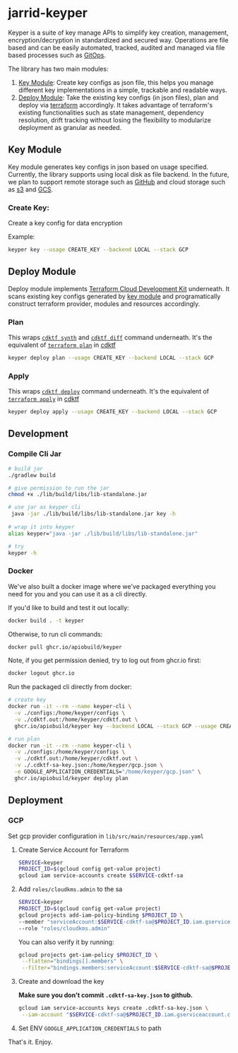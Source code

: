 # jarrid-keyper

Keyper is a suite of key manage APIs to simplify key creation, management, encryption/decryption in standardized
and secured way. Operations are file based and can be easily automated, tracked, audited and managed via file based
processes such as [GitOps](https://github.com/topics/gitops).

The library has two main modules:

1. [Key Module](#key-module): Create key configs as json file, this helps you manage different key implementations
   in a simple, trackable and readable ways.
2. [Deploy Module](#deploy-module): Take the existing key configs (in json files), plan and deploy
   via [terraform](https://www.terraform.io/) accordingly. It
   takes advantage of terraform's existing functionalities such as state management, dependency resolution, drift
   tracking
   without losing the flexibility to modularize deployment as granular as needed.

## Key Module

Key module generates key configs in json based on usage specified. Currently, the library supports using local disk as
file
backend. In the future, we plan to support remote storage such as [GitHub](https://github.com/) and cloud storage such
as [s3](https://aws.amazon.com/s3/)
and [GCS](https://cloud.google.com/storage).

### Create Key:

Create a key config for data encryption

Example:

```bash
keyper key --usage CREATE_KEY --backend LOCAL --stack GCP
```

## Deploy Module

Deploy module implements [Terraform Cloud Development Kit](https://developer.hashicorp.com/terraform/cdktf) underneath.
It scans existing key configs generated by [key module](#key-module) and programatically construct terraform provider,
modules and
resources accordingly.

### Plan

This wraps [`cdktf synth`](https://developer.hashicorp.com/terraform/cdktf/cli-reference/commands#synth)
and [`cdktf diff`](https://developer.hashicorp.com/terraform/cdktf/cli-reference/commands#diff) command
underneath. It's the equivalent of [`terraform plan`](https://developer.hashicorp.com/terraform/cli/commands/plan)
in [cdktf]((https://developer.hashicorp.com/terraform/cdktf))

```bash
keyper deploy plan --usage CREATE_KEY --backend LOCAL --stack GCP
```

### Apply

This wraps [`cdktf deploy`](https://developer.hashicorp.com/terraform/cdktf/cli-reference/commands#deploy) command
underneath. It's the equivalent of [`terraform apply`](https://developer.hashicorp.com/terraform/cli/commands/apply)
in [cdktf]((https://developer.hashicorp.com/terraform/cdktf))

```bash
keyper deploy apply --usage CREATE_KEY --backend LOCAL --stack GCP
```

## Development

### Compile Cli Jar

```bash
# build jar
./gradlew build 

# give permission to run the jar
chmod +x ./lib/build/libs/lib-standalone.jar

# use jar as keyper cli
 java -jar ./lib/build/libs/lib-standalone.jar key -h
 
# wrap it into keyper
alias keyper="java -jar ./lib/build/libs/lib-standalone.jar"

# try
keyper -h
```

### Docker

We've also built a docker image where we've packaged everything you need for you and you can use it as a cli directly.

If you'd like to build and test it out locally:

```bash
docker build . -t keyper
```

Otherwise, to run cli commands:

```bash
docker pull ghcr.io/apiobuild/keyper
```

Note, if you get permission denied, try to log out from ghcr.io first:

```bash
docker logout ghcr.io
```

Run the packaged cli directly from docker:

```bash
# create key
docker run -it --rm --name keyper-cli \
  -v ./configs:/home/keyper/configs \
  -v ./cdktf.out:/home/keyper/cdktf.out \
  ghcr.io/apiobuild/keyper key --backend LOCAL --stack GCP --usage CREATE_KEY

# run plan
docker run -it --rm --name keyper-cli \
  -v ./configs:/home/keyper/configs \
  -v ./cdktf.out:/home/keyper/cdktf.out \
  -v ./.cdktf-sa-key.json:/home/keyper/gcp.json \
  -e GOOGLE_APPLICATION_CREDENTIALS="/home/keyper/gcp.json" \
  ghcr.io/apiobuild/keyper deploy plan
```

## Deployment

### GCP

Set gcp provider configuration in `lib/src/main/resources/app.yaml`

1. Create Service Account for Terraform
   ```bash
   SERVICE=keyper
   PROJECT_ID=$(gcloud config get-value project)
   gcloud iam service-accounts create $SERVICE-cdktf-sa
   ```
2. Add `roles/cloudkms.admin` to the sa
   ```bash
   SERVICE=keyper
   PROJECT_ID=$(gcloud config get-value project)
   gcloud projects add-iam-policy-binding $PROJECT_ID \
   --member "serviceAccount:$SERVICE-cdktf-sa@$PROJECT_ID.iam.gserviceaccount.com" \
   --role "roles/cloudkms.admin"
   ```
   You can also verify it by running:
   ```bash
   gcloud projects get-iam-policy $PROJECT_ID \
    --flatten="bindings[].members" \
    --filter="bindings.members:serviceAccount:$SERVICE-cdktf-sa@$PROJECT_ID.iam.gserviceaccount.com"
   ```
3. Create and download the key

   **Make sure you don't commit `.cdktf-sa-key.json` to github.**
   ```bash
   gcloud iam service-accounts keys create .cdktf-sa-key.json \
    --iam-account "$SERVICE-cdktf-sa@$PROJECT_ID.iam.gserviceaccount.com"
   ```

4. Set ENV `GOOGLE_APPLICATION_CREDENTIALS` to path

That's it. Enjoy.